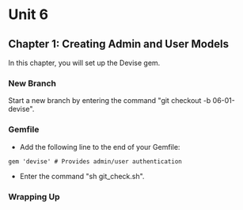 # Unit 6
## Chapter 1: Creating Admin and User Models

In this chapter, you will set up the Devise gem.

### New Branch
Start a new branch by entering the command "git checkout -b 06-01-devise".

### Gemfile
* Add the following line to the end of your Gemfile:
```
gem 'devise' # Provides admin/user authentication
```
* Enter the command "sh git_check.sh".



### Wrapping Up
